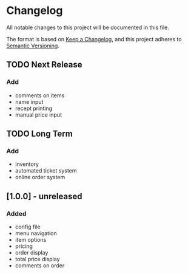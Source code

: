 # Changelog
All notable changes to this project will be documented in this file.

The format is based on [Keep a Changelog](https://keepachangelog.com/en/1.0.0/),
and this project adheres to [Semantic Versioning](https://semver.org/spec/v2.0.0.html).

## TODO Next Release
### Add
 - comments on items
 - name input
 - recept printing
 - manual price input

## TODO Long Term
### Add
 - inventory
 - automated ticket system
 - online order system


## [1.0.0] - unreleased
### Added
 - config file
 - menu navigation
 - item options
 - pricing
 - order display
 - total price display
 - comments on order
